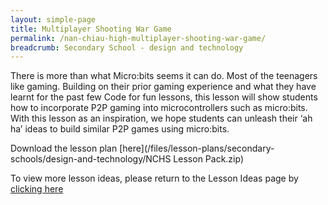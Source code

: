 ```yaml
---
layout: simple-page
title: Multiplayer Shooting War Game
permalink: /nan-chiau-high-multiplayer-shooting-war-game/
breadcrumb: Secondary School - design and technology
---
```


There is more than what Micro:bits seems it can do. Most of the teenagers like gaming. Building on their prior gaming experience and what they have learnt for the past few Code for fun lessons, this lesson will show students how to incorporate P2P gaming into microcontrollers such as micro:bits. With this lesson as an inspiration, we hope students can unleash their ‘ah ha’ ideas to build similar P2P games using micro:bits.

Download the lesson plan [here](/files/lesson-plans/secondary-schools/design-and-technology/NCHS Lesson Pack.zip)

To view more lesson ideas, please return to the Lesson Ideas page by [clicking here](/in-schools/digital-maker/lesson-ideas-secondary/)
